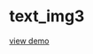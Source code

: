 # text_img3
<A href="https://srinivasan000.github.io/text_img/" title="demo" target="_blank">view demo</a>
